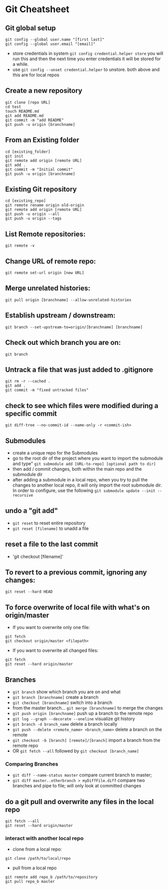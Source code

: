 # Git Cheatsheet

## Git global setup
```
git config --global user.name "[first last]"
git config --global user.email "[email]"
```
- store credentials in system `git config credential.helper store` you will run this and then the next time you enter credentials it will be stored for a while.
- use `git config --unset credential.helper` to unstore. both above and this are for local repos
## Create a new repository
```
git clone [repo URL]
cd test
touch README.md
git add README.md
git commit -m "add README"
git push -u origin [branchname]
```

## From an Existing folder
```
cd [existing_folder]
git init
git remote add origin [remote URL]
git add .
git commit -m "Initial commit"
git push -u origin [branchname]
```

## Existing Git repository
```
cd [existing_repo]
git remote rename origin old-origin
git remote add origin [remote URL]
git push -u origin --all
git push -u origin --tags
```

## List Remote repositories:
```
git remote -v
```

## Change URL of remote repo:
```
git remote set-url origin [new URL]
```

## Merge unrelated histories:
```
git pull origin [branchname] --allow-unrelated-histories
```

## Establish upstream / downstream:
```
git branch --set-upstream-to=origin/[branchname] [branchname]
```


## Check out which branch you are on:
```
git branch
```

## Untrack a file that was just added to .gitignore
```
git rm -r --cached .
git add .
git commit -m "fixed untracked files"
```

## check to see which files were modified during a specific commit
```
git diff-tree --no-commit-id --name-only -r <commit-ish>
```

## Submodules
- create a unique repo for the Submodules
- go to the root dir of the project where you want to import the submodule and type" `git submodule add [URL-to-repo] [optional path to dir]`
- then add / commit changes, both within the main repo and the submodule dir
- after adding a submodule in a local repo, when you try to pull the changes to another local repo, it will only import the root submodule dir. In order to configure, use the following `git submodule update --init --recursive`

## undo a "git add"
- `git reset` to reset entire repository
- `git reset [filename]` to unadd a file

## reset a file to the last commit
- 'git checkout [filename]'

## To revert to a previous commit, ignoring any changes:
`git reset --hard HEAD`

## To force overwrite of local file with what's on origin/master
- If you want to overwrite only one file:
```
git fetch
git checkout origin/master <filepath>
```
- If you want to overwrite all changed files:
```
git fetch
git reset --hard origin/master
```

## Branches
- `git branch` show which branch you are on and what 
- `git branch [branchname]` create a branch
- `git checkout [branchname]` switch into a branch
- from the master branch... `git merge [branchname]` to merge the changes
- `git push origin [branchname]` push up a branch to the remote repo
- `git log --graph --decorate --oneline` visualize git history
- `git branch -d branch_name` delete a branch locally
- `git push --delete <remote_name> <branch_name>` delete a branch on the remote
- `git checkout -b [branch] [remote]/[branch]` import a branch from the remote repo
- OR `git fetch --all` followed by `git checkout [branch_name]` 

### Comparing Branches
- `git diff --name-status master` compare current branch to master;
- `git diff master..otherbranch > myDiffFile.diff` compare two branches and pipe to file; will only look at committed changes

## do a git pull and overwrite any files in the local repo
```
git fetch --all
git reset --hard origin/master
```

### interact with another local repo
- clone from a local repo:
```
git clone /path/to/local/repo
```
- pull from a local repo
```
git remote add repo_b /path/to/repository
git pull repo_b master
```